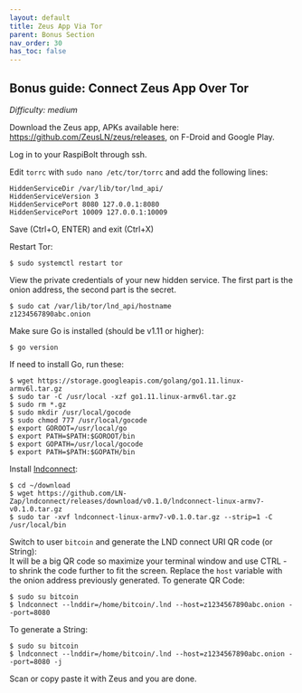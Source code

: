 ```yaml
---
layout: default
title: Zeus App Via Tor
parent: Bonus Section
nav_order: 30
has_toc: false
---
```

## Bonus guide: Connect Zeus App Over Tor
*Difficulty: medium*

Download the Zeus app, APKs available here: https://github.com/ZeusLN/zeus/releases, 
on F-Droid and Google Play.

Log in to your RaspiBolt through ssh.

Edit `torrc` with `sudo nano /etc/tor/torrc` and add the following lines:
```
HiddenServiceDir /var/lib/tor/lnd_api/
HiddenServiceVersion 3
HiddenServicePort 8080 127.0.0.1:8080
HiddenServicePort 10009 127.0.0.1:10009
```
Save (Ctrl+O, ENTER) and exit (Ctrl+X)

Restart Tor:
```
$ sudo systemctl restart tor
```

View the private credentials of your new hidden service. The first part is the onion address, the second part is the secret.
```
$ sudo cat /var/lib/tor/lnd_api/hostname
z1234567890abc.onion
```

Make sure Go is installed (should be v1.11 or higher):  
```
$ go version 
```
If need to install Go, run these:

```
$ wget https://storage.googleapis.com/golang/go1.11.linux-armv6l.tar.gz
$ sudo tar -C /usr/local -xzf go1.11.linux-armv6l.tar.gz
$ sudo rm *.gz
$ sudo mkdir /usr/local/gocode
$ sudo chmod 777 /usr/local/gocode
$ export GOROOT=/usr/local/go
$ export PATH=$PATH:$GOROOT/bin
$ export GOPATH=/usr/local/gocode
$ export PATH=$PATH:$GOPATH/bin
```

Install [lndconnect](https://github.com/LN-Zap/lndconnect):
```
$ cd ~/download
$ wget https://github.com/LN-Zap/lndconnect/releases/download/v0.1.0/lndconnect-linux-armv7-v0.1.0.tar.gz
$ sudo tar -xvf lndconnect-linux-armv7-v0.1.0.tar.gz --strip=1 -C /usr/local/bin
```
Switch to user `bitcoin` and generate the LND connect URI QR code (or String):  
It will be a big QR code so maximize your terminal window and use CTRL - to shrink the code further to fit the screen.
Replace the `host` variable with the onion address previously generated.
To generate QR Code:
```
$ sudo su bitcoin
$ lndconnect --lnddir=/home/bitcoin/.lnd --host=z1234567890abc.onion --port=8080
```
To generate a String:
```
$ sudo su bitcoin
$ lndconnect --lnddir=/home/bitcoin/.lnd --host=z1234567890abc.onion --port=8080 -j
```
Scan or copy paste it with Zeus and you are done.
